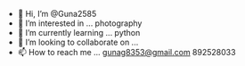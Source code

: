 - 👋 Hi, I’m @Guna2585
- 👀 I’m interested in ... photography 
- 🌱 I’m currently learning ... python 
- 💞️ I’m looking to collaborate on ...
- 📫 How to reach me ... gunag8353@gmail.com 892528033


<!---
Guna2585/Guna2585 is a ✨ special ✨ repository because its `README.md` (this file) appears on your GitHub profile.
You can click the Preview link to take a look at your changes.
--->
